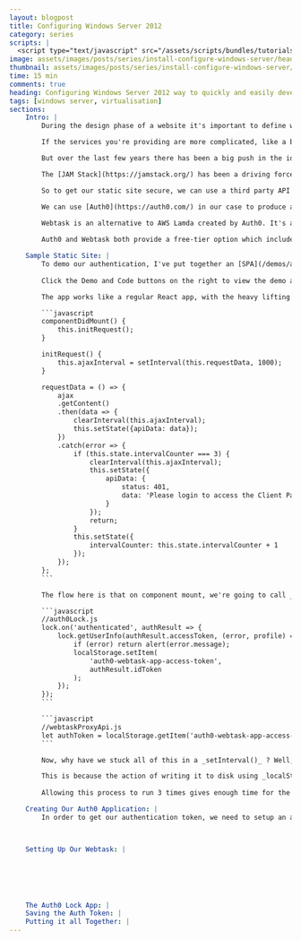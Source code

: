 ```yaml
---
layout: blogpost
title: Configuring Windows Server 2012
category: series
scripts: |
  <script type="text/javascript" src="/assets/scripts/bundles/tutorials.js"></script>
image: assets/images/posts/series/install-configure-windows-server/header.jpg
thumbnail: assets/images/posts/series/install-configure-windows-server/thumbnail.jpg
time: 15 min
comments: true
heading: Configuring Windows Server 2012 way to quickly and easily develop a site that doesn't require a server backend. But sooner or later you'll want to start adding some features that require interaction with a server. A common feature is to provide a login, or password protect a page of the site. Trying to achieve this using a static site generator alone is not possible, but with the help of an identity management and function-as-a-service solution, you can easily secure sections or even your whole site.
tags: [windows server, virtualisation]
sections:
    Intro: |
        During the design phase of a website it's important to define what services it will be providing to your readers. This will go towards identifing what sofware to use in order to build, deploy and host it. If you're creating a simple blog site, your main service is just delivering flat files (your blog posts) to your readers. In this case you can utilise something like Jekyll and a static hosting site like Netlify.<br /><br />

        If the services you're providing are more complicated, like a booking system or payment processing, then your hosting would require a server to deal with multiple requests. This is where solutions like Wordpress and Shopify can come into play.<br /><br />

        But over the last few years there has been a big push in the idea of a ['serverless'](https://en.wikipedia.org/wiki/Serverless_computing) architecture when it comes to websites. What if you wanted to host a fairly simple website using Jekyll, but wanted to add a client-server type feature? You don't really want to use Wordpress because it's overkill for what you want and you don't really want to be tied to a Wordpress environment.<br /><br />

        The [JAM Stack](https://jamstack.org/) has been a driving force in finding a solution for this. Pioneered by the good folks at Netlify, it revolves around the idea that JavaScript is used to handle any dynamic processing on the client, API's are used to call third party databases or libraries and Markup for your pages is built by a static site generator.<br /><br />

        So to get our static site secure, we can use a third party API to perform the authentication for us. There are so many great services out there that provide an API for these kind of client-server type features; Contentful being one for a CMS and Auth0 is one for authentication and identity management.<br /><br />

        We can use [Auth0](https://auth0.com/) in our case to produce an authtication token for us. It's only when we have this token that we are allowed to access certain parts of the site. But how do we hide these certain parts behind our token? This is where our second API comes in: [Webtask](https://webtask.io/).<br /><br />
        
        Webtask is an alternative to AWS Lamda created by Auth0. It's a function-as-a-service solution that can integrate easily with Auth0 so you can get it to call a data endpoint and have it return that data to the client, only if it has a vaild auth token.<br /><br />

        Auth0 and Webtask both provide a free-tier option which includes more than enough for a blog-style site. So lets see how we can integrate authentication into a static site.

    Sample Static Site: |
        To demo our authentication, I've put together an [SPA](/demos/auth0-webtask-app) using Create React App and the Skeleton Boilerplate and hosted this on Netlify. This can simiulate a single page in your static site that, when requested, requires authentication in order to load that pages data from our Webtask endpoint.<br /><br />
        
        Click the Demo and Code buttons on the right to view the demo and code on Github. You can clone the repo, install the npm modules and then run `npm start` to run the app locally.<br /><br />

        The app works like a regular React app, with the heavy lifting done in the _Main.jsx_ component. Authentication using the Auth0 Lock app and the API request via Webtask is made in the _auth0Lock.js_ and _webtaskProxyApi.js_ modules repectively. Lets's look at the _requestData()_ function in _Main.jsx_:

        ```javascript
        componentDidMount() {
            this.initRequest();
        }

        initRequest() {
            this.ajaxInterval = setInterval(this.requestData, 1000);
        }

        requestData = () => {
            ajax
            .getContent()
            .then(data => {
                clearInterval(this.ajaxInterval);
                this.setState({apiData: data});
            })
            .catch(error => {
                if (this.state.intervalCounter === 3) {
                    clearInterval(this.ajaxInterval);
                    this.setState({
                        apiData: {
                            status: 401,
                            data: 'Please login to access the Client Page'
                        }
                    });
                    return;
                }
                this.setState({
                    intervalCounter: this.state.intervalCounter + 1
                });
            });
        };
        ```

        The flow here is that on component mount, we're going to call _requestData()_ every second until we've retrieved a token from the browsers local storage. _getContent()_ checks to see if we already have this token and if we don't, it rejects, and the user is prompted to login. When the user does login, this token is written to local storage, _getContent()_ sees that there is a token and uses that to make the API request. If that's successful, the promise resolves and the data is returned and rendered.

        ```javascript
        //auth0Lock.js
        lock.on('authenticated', authResult => {
            lock.getUserInfo(authResult.accessToken, (error, profile) => {
                if (error) return alert(error.message);
                localStorage.setItem(
                    'auth0-webtask-app-access-token',
                    authResult.idToken
                );
            });
        });
        ```

        ```javascript
        //webtaskProxyApi.js
        let authToken = localStorage.getItem('auth0-webtask-app-access-token');
        ```

        Now, why have we stuck all of this in a _setInterval()_ ? Well, once a token has been returned by the Auth0 Lock app in _lock.getUserInfo()_ it writes it to the browsers local storage and then runs it's redirect URL callback which, in this case, is just the URL of our app. Therefore, our component mounts again, _getContent()_ checks for a token using _localStorage.getItem()_ and... wait there isn't one!<br /><br />

        This is because the action of writing it to disk using _localStorage.setItem()_ takes longer than refresing the page and running _localStorage.getItem()_. So if we remove our _setInterval()_ we can't guarantee the token will be written fast enough before we try and access it.<br /><br />
        
        Allowing this process to run 3 times gives enough time for the token to be written. But we have to handle clearing our interval, so we track the attempts to read the token in our _intervalCounter_ and add this to our state. Once this hits 3, we can be fairly certain we don't have a token, so we clear the interval and prompt the user to login.

    Creating Our Auth0 Application: |
        In order to get our authentication token, we need to setup an app in Auth0. Setup a free acount with them, head over to your Dashboard and select Create Application



    Setting Up Our Webtask: |





    
    The Auth0 Lock App: |
    Saving the Auth Token: |
    Putting it all Together: |
---
```

